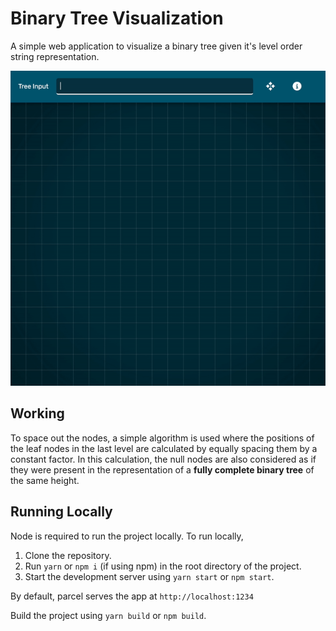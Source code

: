 # Binary Tree Visualization

A simple web application to visualize a binary tree given it's level order string representation.

<img src="preview/preview.gif" />

## Working

To space out the nodes, a simple algorithm is used where the positions of the leaf nodes in the last level are calculated by equally spacing them by a constant factor. In this calculation, the null nodes are also considered as if they were present in the representation of a <b>fully complete binary tree</b> of the same height.

## Running Locally

Node is required to run the project locally. To run locally,

1. Clone the repository.
2. Run `yarn` or `npm i` (if using npm) in the root directory of the project.
3. Start the development server using `yarn start` or `npm start`.

By default, parcel serves the app at `http://localhost:1234`

Build the project using `yarn build` or `npm build`.
